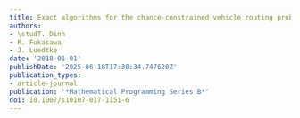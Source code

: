 ```yaml
---
title: Exact algorithms for the chance-constrained vehicle routing problem
authors:
- \studT. Dinh
- R. Fukasawa
- J. Luedtke
date: '2018-01-01'
publishDate: '2025-06-18T17:30:34.747620Z'
publication_types:
- article-journal
publication: '*Mathematical Programming Series B*'
doi: 10.1007/s10107-017-1151-6
---
```

